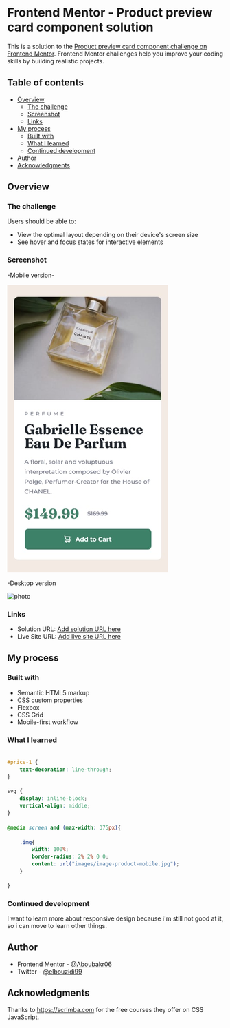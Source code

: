 # Frontend Mentor - Product preview card component solution

This is a solution to the [Product preview card component challenge on Frontend Mentor](https://www.frontendmentor.io/challenges/product-preview-card-component-GO7UmttRfa). Frontend Mentor challenges help you improve your coding skills by building realistic projects. 

## Table of contents

- [Overview](#overview)
  - [The challenge](#the-challenge)
  - [Screenshot](#screenshot)
  - [Links](#links)
- [My process](#my-process)
  - [Built with](#built-with)
  - [What I learned](#what-i-learned)
  - [Continued development](#continued-development)
- [Author](#author)
- [Acknowledgments](#acknowledgments)


## Overview

### The challenge

Users should be able to:

- View the optimal layout depending on their device's screen size
- See hover and focus states for interactive elements

### Screenshot

-Mobile version-

![photo](./design/mobile-design.jpg)

 -Desktop version

![photo](./desings/desktop-design.jpg)


### Links

- Solution URL: [Add solution URL here](https://your-solution-url.com)
- Live Site URL: [Add live site URL here](https://your-live-site-url.com)

## My process

### Built with

- Semantic HTML5 markup
- CSS custom properties
- Flexbox
- CSS Grid
- Mobile-first workflow


### What I learned

```css

#price-1 {
    text-decoration: line-through;
}

svg {
    display: inline-block;
    vertical-align: middle;
}

@media screen and (max-width: 375px){

    .img{
        width: 100%;
        border-radius: 2% 2% 0 0;
        content: url("images/image-product-mobile.jpg");
    }
    
}
```
### Continued development

I want to learn more about responsive design because i'm still not good at it, so i can move to learn other things. 

## Author

- Frontend Mentor - [@Aboubakr06](https://www.frontendmentor.io/profile/Aboubakr06)
- Twitter - [@elbouzidi99](https://twitter.com/elbouzidi99)


## Acknowledgments

Thanks to https://scrimba.com for the free courses they offer on CSS JavaScript. 
